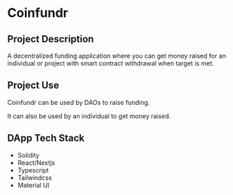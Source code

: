 # Coinfundr

## Project Description
A decentralized funding application where you can get money raised for an individual or project with smart contract withdrawal when target is met.

## Project Use
Coinfundr can be used by DAOs to raise funding.

It can also be used by an individual to get money raised.

## DApp Tech Stack
* Solidity
* React/Nextjs
* Typescript
* Tailwindcss 
* Material UI
